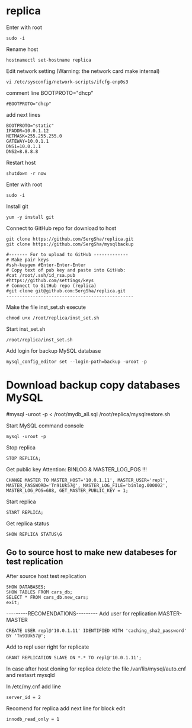 # replica
Enter with root
```
sudo -i
```

Rename host
```
hostnamectl set-hostname replica
```

Edit network setting (Warning: the network card make internal)
```
vi /etc/sysconfig/network-scripts/ifcfg-enp0s3
```

comment line BOOTPROTO="dhcp"
```
#BOOTPROTO="dhcp"
```

add next lines
```
BOOTPROTO="static"
IPADDR=10.0.1.12
NETMASK=255.255.255.0
GATEWAY=10.0.1.1
DNS1=10.0.1.1
DNS2=8.8.8.8
```

Restart host
```
shutdown -r now
```

Enter with root
```
sudo -i
```

Install git
```
yum -y install git
```

Connect to GitHub repo for download to host
```
git clone https://github.com/SergSha/replica.git
git clone https://github.com/SergSha/mysqlbackup
```

```
#------- For to upload to GitHub -------------
# Make pair keys
#ssh-keygen #Enter-Enter-Enter
# Copy text of pub key and paste into GitHub:
#cat /root/.ssh/id_rsa.pub
#https://github.com/settings/keys
# Connect to GitHub repo (replica)
#git clone git@github.com:SergSha/replica.git
------------------------------------------------
```

Make the file inst_set.sh execute
```
chmod u+x /root/replica/inst_set.sh
```

Start inst_set.sh
```
/root/replica/inst_set.sh
```

Add login for backup MySQL database
```
mysql_config_editor set --login-path=backup -uroot -p
```

# Download backup copy databases MySQL
#mysql -uroot -p < /root/mydb_all.sql
/root/replica/mysqlrestore.sh

Start MySQL command console
```
mysql -uroot -p
```

Stop replica
```
STOP REPLICA;
```

Get public key Attention: BINLOG & MASTER_LOG_POS !!!
```
CHANGE MASTER TO MASTER_HOST='10.0.1.11', MASTER_USER='repl', MASTER_PASSWORD='Tn91Uk57@', MASTER_LOG_FILE='binlog.000002', MASTER_LOG_POS=688, GET_MASTER_PUBLIC_KEY = 1;
```

Start replica
```
START REPLICA;
```

Get replica status
```
SHOW REPLICA STATUS\G
```

Go to source host to make new databeses for test replication
----------------------------------------------------
After source host test replication
```
SHOW DATABASES;
SHOW TABLES FROM cars_db;
SELECT * FROM cars_db.new_cars;
exit;
```

---------RECOMENDATIONS---------
Add user for replication MASTER-MASTER
```
CREATE USER repl@'10.0.1.11' IDENTIFIED WITH 'caching_sha2_password' BY 'Tn91Uk57@';
```

Add to repl user right for replicate
```
GRANT REPLICATION SLAVE ON *.* TO repl@'10.0.1.11';
```

In case after host cloning for replica delete the file /var/lib/mysql/auto.cnf and restasrt mysqld

In /etc/my.cnf add line
```
server_id = 2
```

Recomend for replica add next line for block edit
```
innodb_read_only = 1
```
